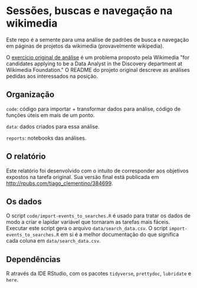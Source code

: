 # Sessões, buscas e navegação na wikimedia

Este repo é a semente para uma análise de padrões de busca e navegação em páginas de projetos da wikimedia (provavelmente wikipedia).

O [exercício original de análise](https://github.com/wikimedia-research/Discovery-Hiring-Analyst-2016) é um problema proposto pela Wikimedia "for candidates applying to be a Data Analyst in the Discovery department at Wikimedia Foundation." O README do projeto original descreve as análises pedidas aos interessados na posição.

## Organização

`code`: código para importar + transformar dados para análise, código de funções úteis em mais de um ponto.

`data`: dados criados para essa análise.

`reports`: notebooks das análises.

## O relatório

Este relatório foi desenvolvido com o intuito de corresponder aos objetivos expostos na tarefa original. Sua versão final está publicada em <http://rpubs.com/tiago_clementino/384699>.

## Os dados

O script `code/import-events_to_searches.R` é usado para tratar os dados de modo a criar e lapidar variável que tornaram as tarefas mais fáceis. Executar este script gera o arquivo `data/search_data.csv`. O script `import-events_to_searches.R` em si é a melhor documentação do que significa cada coluna em `data/search_data.csv`.

## Dependências

R através da IDE RStudio, com os pacotes `tidyverse`, `prettydoc`, `lubridate` e `here`.
